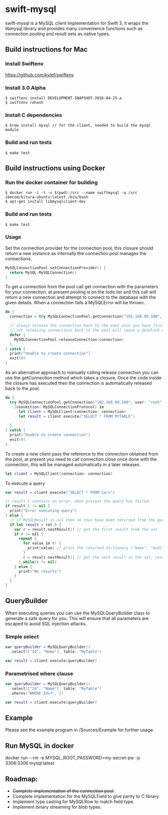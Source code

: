 # swift-mysql
swift-mysql is a MySQL client implementation for Swift 3, it wraps the libmysql library and provides many convenience functions such as connection pooling and result sets as native types.

## Build instructions for Mac
### Install Swiftenv
https://github.com/kylef/swiftenv

### Install 3.0 Alpha
```
$ swiftenv install DEVELOPMENT-SNAPSHOT-2016-04-25-a
$ swiftenv rehash
```

### Install C dependencies
```
$ brew install mysql // for the client, needed to build the mysql module
```

### Build and run tests
```
$ make test
```

## Build instructions using Docker
### Run the docker container for building
```
$ docker run -i -t -v $(pwd):/src --name swiftmysql -w /src ibmcom/kitura-ubuntu:latest /bin/bash  
$ apt-get install libmysqlclient-dev
```

### Build and run tests
```
$ make test
```

### Usage
Set the connection provider for the connection pool, this closure should return a new instance as internally the connection pool manages the connections.
```swift
MySQLConnectionPool.setConnectionProvider() {
  return MySQL.MySQLConnection()
}
```

To get a connection from the pool call get connection with the parameters for your connection, at present pooling is on the todo list and this call will return a new connection and attempt to connect to the database with the given details.  When a connection fails a MySQLError will be thrown.
```swift
do {
  connection = try MySQLConnectionPool.getConnection("192.168.99.100", user: "root", password: "my-secret-pw", database: "mydatabase")!

  // always release the connection back to the pool once you have finished with it,  
  // not releasing connections back to the pool will cause a deadlock when all connections are in use.
  defer {
    MySQLConnectionPool.releaseConnection(connection)
  }
} catch {
  print("Unable to create connection")
  exit(0)
}
```

As an alternative approach to manually calling release connection you can use the getConnection method which takes a closure.  Once the code inside the closure has executed then the connection is automatically released back to the pool.
```swift
do {
  try MySQLConnectionPool.getConnection("192.168.99.100", user: "root", password: "my-secret-pw", port: 3306, database: "test") {
    (connection: MySQLConnectionProtocol) in
      let client = MySQLClient(connection: connection)
      let result = client.execute("SELECT * FROM MYTABLE")
      ...
  }
} catch {
  print("Unable to create connection")
  exit(0)
}
```

To create a new client pass the reference to the connection obtained from the pool, at present you need to call connection.close once done with the connection, this will be managed automatically in a later releases.
```swift
let client = MySQLClient(connection: connection)
```

To execute a query
```swift
var result = client.execute("SELECT * FROM Cars")

// result.1 contains an error, when present the query has failed.
if result.1 != nil {
  print("Error executing query")
} else {
  // if MySQLResult is nil then no rows have been returned from the query.
  if let result = ret.0 {
    var r = result.nextResult() // get the first result from the set
    if r != nil {
      repeat {
        for value in r! {
          print(value) // print the returned dictionary ("Name", "Audi"), ("Price", "52642"), ("Id", "1")
        }
        r = result.nextResult() // get the next result in the set, returns nil when no more records are available.
      } while(r != nil)
    } else {
      print("No results")
    }
  }
}
```

## QueryBuilder
When executing queries you can use the MySQLQueryBuilder class to generate a safe query for you.  This will ensure that all parameters are escaped to avoid SQL injection attacks.

### Simple select
```swift
var queryBuilder = MySQLQueryBuilder()
  .select(["Id", "Name"], table: "MyTable")

var result = client.execute(queryBuilder)
```

### Parametrised where clause
```swift
var queryBuilder = MySQLQueryBuilder()
  .select(["Id", "Name"], table: "MyTable")
  .wheres("WHERE Id=?", 2)

var result = client.execute(queryBuilder)
```

## Example
Please see the example program in /Sources/Example for further usage.


## Run MySQL in docker
docker run --rm -e MYSQL_ROOT_PASSWORD=my-secret-pw -p 3306:3306 mysql:latest

## Roadmap:
- ~~Complete implementation of the connection pool.~~
- Complete implementation for the MySQLField to give parity to C library.
- Implement type casting for MySQLRow to match field type.
- Implement binary streaming for blob types.
